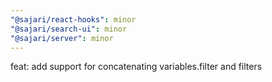 ```yaml
---
"@sajari/react-hooks": minor
"@sajari/search-ui": minor
"@sajari/server": minor
---
```


feat: add support for concatenating variables.filter and filters
